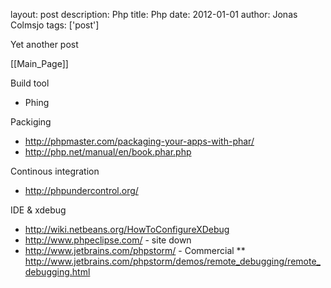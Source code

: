 layout: post
description: Php
title: Php
date: 2012-01-01
author: Jonas Colmsjo
tags: ['post']

Yet another post





[[Main_Page]]

Build tool
* Phing


Packiging
* http://phpmaster.com/packaging-your-apps-with-phar/
* http://php.net/manual/en/book.phar.php

Continous integration
* http://phpundercontrol.org/


IDE & xdebug
* http://wiki.netbeans.org/HowToConfigureXDebug
* http://www.phpeclipse.com/ - site down
* http://www.jetbrains.com/phpstorm/ - Commercial
** http://www.jetbrains.com/phpstorm/demos/remote_debugging/remote_debugging.html
